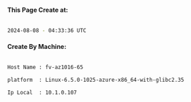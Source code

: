 
   
#### This Page Create at:

```bash

2024-08-08 - 04:33:36 UTC

```

#### Create By Machine:

```bash

Host Name : fv-az1016-65

platform  : Linux-6.5.0-1025-azure-x86_64-with-glibc2.35

Ip Local  : 10.1.0.107

```

